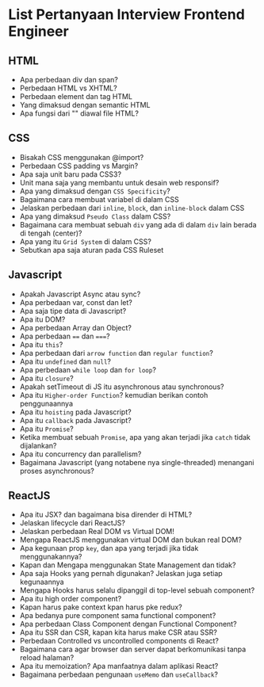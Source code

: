 # List Pertanyaan Interview Frontend Engineer

## HTML

- Apa perbedaan div dan span?
- Perbedaan HTML vs XHTML?
- Perbedaan element dan tag HTML
- Yang dimaksud dengan semantic HTML
- Apa fungsi dari "<!DOCTYPE html>" diawal file HTML?

## CSS

- Bisakah CSS menggunakan @import?
- Perbedaan CSS padding vs Margin?
- Apa saja unit baru pada CSS3?
- Unit mana saja yang membantu untuk desain web responsif?
- Apa yang dimaksud dengan `CSS Specificity`?
- Bagaimana cara membuat variabel di dalam CSS
- Jelaskan perbedaan dari `inline`, `block`, dan `inline-block` dalam CSS
- Apa yang dimaksud `Pseudo Class` dalam CSS?
- Bagaimana cara membuat sebuah `div` yang ada di dalam `div` lain berada di tengah (center)?
- Apa yang itu `Grid System` di dalam CSS?
- Sebutkan apa saja aturan pada CSS Ruleset

## Javascript

- Apakah Javascript Async atau sync?
- Apa perbedaan var, const dan let?
- Apa saja tipe data di Javascript?
- Apa itu DOM?
- Apa perbedaan Array dan Object?
- Apa perbedaan `==` dan `===`?
- Apa itu `this`?
- Apa perbedaan dari `arrow function` dan `regular function`?
- Apa itu `undefined` dan `null`?
- Apa perbedaan `while loop` dan `for loop`?
- Apa itu `closure`?
- Apakah setTimeout di JS itu asynchronous atau synchronous?
- Apa itu `Higher-order Function`? kemudian berikan contoh penggunaannya
- Apa itu `hoisting` pada Javascript?
- Apa itu `callback` pada Javascript?
- Apa itu `Promise`?
- Ketika membuat sebuah `Promise`, apa yang akan terjadi jika `catch` tidak dijalankan?
- Apa itu concurrency dan parallelism?
- Bagaimana Javascript (yang notabene nya single-threaded) menangani proses asynchronous?
## ReactJS

- Apa itu JSX? dan bagaimana bisa dirender di HTML?
- Jelaskan lifecycle dari ReactJS?
- Jelaskan perbedaan Real DOM vs Virtual DOM!
- Mengapa ReactJS menggunakan virtual DOM dan bukan real DOM?
- Apa kegunaan prop `key`, dan apa yang terjadi jika tidak menggunakannya?
- Kapan dan Mengapa menggunakan State Management dan tidak?
- Apa saja Hooks yang pernah digunakan? Jelaskan juga setiap kegunaannya
- Mengapa Hooks harus selalu dipanggil di top-level sebuah component?
- Apa itu high order component?
- Kapan harus pake context kpan harus pke redux?
- Apa bedanya pure component sama functional component?
- Apa perbedaan Class Component dengan Functional Component?
- Apa itu SSR dan CSR, kapan kita harus make CSR atau SSR?
- Perbedaan Controlled vs uncontrolled components di React?
- Bagaimana cara agar browser dan server dapat berkomunikasi tanpa reload halaman?
- Apa itu memoization? Apa manfaatnya dalam aplikasi React?
- Bagaimana perbedaan pengunaan `useMemo` dan `useCallback`?